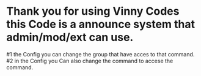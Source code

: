 # Thank you for using Vinny Codes this Code is a announce system that admin/mod/ext can use.
#1 the Config you can change the group that have acces to that command.
#2 in the Config you Can also change the command to accese the command.
